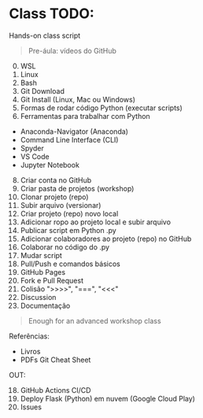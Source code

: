 # Class TODO:

Hands-on class script

> Pre-áula: vídeos do GitHub

0. WSL
1. Linux
2. Bash
3. Git Download
4. Git Install (Linux, Mac ou Windows)
5. Formas de rodar código Python (executar scripts)
6. Ferramentas para trabalhar com Python
  - Anaconda-Navigator (Anaconda)
  - Command Line Interface (CLI)
  - Spyder
  - VS Code
  - Jupyter Notebook  
8. Criar conta no GitHub
9. Criar pasta de projetos (workshop)
10. Clonar projeto (repo)
11. Subir arquivo (versionar)
12. Criar projeto (repo) novo local
13. Adicionar ropo ao projeto local e subir arquivo
14. Publicar script em Python .py
15. Adicionar colaboradores ao projeto (repo) no GitHub
16. Colaborar no código do .py
17. Mudar script
18. Pull/Push e comandos básicos
19. GitHub Pages
20. Fork e Pull Request
21. Colisão ">>>>", "===", "<<<"
23. Discussion
24. Documentação

> Enough for an advanced workshop class

Referências:

- Livros
- PDFs Git Cheat Sheet

OUT:

18. GitHub Actions CI/CD
21. Deploy Flask (Python) em nuvem (Google Cloud Play)
22. Issues
